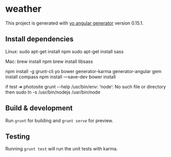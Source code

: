 # weather

This project is generated with [yo angular generator](https://github.com/yeoman/generator-angular)
version 0.15.1.

## Install dependencies
Linux: 
sudo apt-get install npm
sudo apt-get install sass

Mac: 
brew install npm
brew install libsass

npm install -g grunt-cli yo bower generator-karma generator-angular
gem install compass
npm install —save-dev
bower install

if test
➜  photosite grunt --help
/usr/bin/env: ‘node’: No such file or directory
then
sudo ln -s /usr/bin/nodejs /usr/bin/node


## Build & development

Run `grunt` for building and `grunt serve` for preview.

## Testing

Running `grunt test` will run the unit tests with karma.
